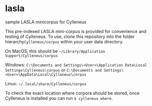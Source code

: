 # lasla
sample LASLA minicorpus for Cylleneus

This pre-indexed LASLA mini-corpus is provided for convenience and testing of Cylleneus. To use, clone this repository into 
the folder hierarchy``Cylleneus/corpus`` within your user data directory.

On MacOS, this should be ``~/Library/Application Support/Cylleneus/corpus``

Windows: ``C:\Documents and Settings\<User>\Application Data\Local Settings\Cylleneus\corpus`` or ``C:\Documents and Settings\<User>\AppData\Local\Cylleneus\corpus``

Linux: ``~/.local/share/Cylleneus/corpus``

To check the exact location where corpora should be stored, once Cylleneus is installed you can run ``$ cylleneus where``.
